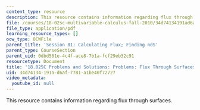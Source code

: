 ```yaml
---
content_type: resource
description: This resource contains information regarding flux through surfaces.
file: /courses/18-02sc-multivariable-calculus-fall-2010/34d74134191ad6af7781a1be40f72727_MIT18_02SC_pb_81_comb.pdf
file_type: application/pdf
learning_resource_types: []
ocw_type: OCWFile
parent_title: 'Session 81: Calculating Flux; Finding ndS'
parent_type: CourseSection
parent_uid: 0dbd561e-4c4f-ace8-7b1a-fcf29eb32c91
resourcetype: Document
title: '18.02SC Problems and Solutions: Problems: Flux Through Surfaces'
uid: 34d74134-191a-d6af-7781-a1be40f72727
video_metadata:
  youtube_id: null
---
```

This resource contains information regarding flux through surfaces.


